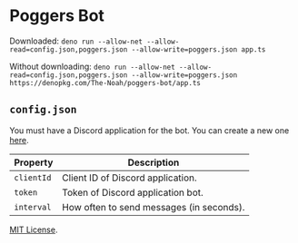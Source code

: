 # Poggers Bot

Downloaded: `deno run --allow-net --allow-read=config.json,poggers.json --allow-write=poggers.json app.ts`

Without downloading: `deno run --allow-net --allow-read=config.json,poggers.json --allow-write=poggers.json https://denopkg.com/The-Noah/poggers-bot/app.ts`

## `config.json`

You must have a Discord application for the bot. You can create a new one [here](https://discord.com/developers/applications).

| Property   | Description |
| ---------- | ----------- |
| `clientId` | Client ID of Discord application. |
| `token`    | Token of Discord application bot. |
| `interval` | How often to send messages (in seconds). |

[MIT License](LICENSE).
